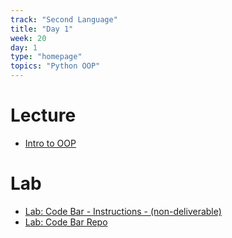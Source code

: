 ```yaml
---
track: "Second Language"
title: "Day 1"
week: 20
day: 1
type: "homepage"
topics: "Python OOP"
---
```


# Lecture

- [Intro to OOP](https://error-tldr.notion.site/Intro-to-Object-Oriented-Programming-in-Python-222edc4cd3be41fbb3ad28ef16c52bc9)

# Lab

- [Lab: Code Bar - Instructions - (non-deliverable)](https://error-tldr.notion.site/Code-Bar-Lab-5ca74264ffa54cd6b0a30ca875ff6801)
- [Lab: Code Bar Repo  ](https://github.com/seir-flex/code_bar)
